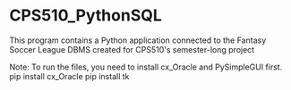 # CPS510_PythonSQL
This program contains a Python application connected to the Fantasy Soccer League DBMS created for CPS510's semester-long project

Note: To run the files, you need to install cx_Oracle and PySimpleGUI first.
    pip install cx_Oracle
    pip install tk
